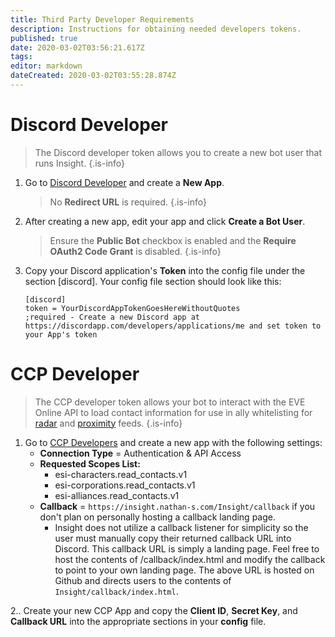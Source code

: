 ```yaml
---
title: Third Party Developer Requirements
description: Instructions for obtaining needed developers tokens.
published: true
date: 2020-03-02T03:56:21.617Z
tags: 
editor: markdown
dateCreated: 2020-03-02T03:55:28.874Z
---
```



# Discord Developer
> The Discord developer token allows you to create a new bot user that runs Insight.
{.is-info}
1. Go to [Discord Developer](https://discordapp.com/developers/applications/me) and create a **New App**.
    > No **Redirect URL** is required.
    {.is-info}
2. After creating a new app, edit your app and click **Create a Bot User**.
    > Ensure the **Public Bot** checkbox is enabled and the **Require OAuth2 Code Grant** is disabled.
    {.is-info}
3. Copy your Discord application's **Token** into the config file under the section [discord]. Your config file section should look
like this:
    ```
    [discord]
    token = YourDiscordAppTokenGoesHereWithoutQuotes
    ;required - Create a new Discord app at https://discordapp.com/developers/applications/me and set token to your App's token
    ```

# CCP Developer
> The CCP developer token allows your bot to interact with the EVE Online API to load contact information for use in ally whitelisting for [radar](/feeds/radar) and [proximity](/feeds/proximity) feeds.
{.is-info}

1. Go to [CCP Developers](https://developers.eveonline.com/applications/create) and create a new app with the following settings:
    * **Connection Type** = Authentication & API Access
    * **Requested Scopes List:**
        * esi-characters.read_contacts.v1
        * esi-corporations.read_contacts.v1
        * esi-alliances.read_contacts.v1
    * **Callback** = ```https://insight.nathan-s.com/Insight/callback``` if you don't plan on personally hosting a callback landing page.
        * Insight does not utilize a callback listener for simplicity so the user must manually copy their returned callback URL into Discord. This callback URL is simply a landing page.
    Feel free to host the contents of /callback/index.html and modify the callback to point to your own landing page. The above URL is hosted on Github and directs users to the contents of ```Insight/callback/index.html```.

2.. Create your new CCP App and copy the **Client ID**, **Secret Key**, and **Callback URL** into the appropriate sections in your **config** file.
